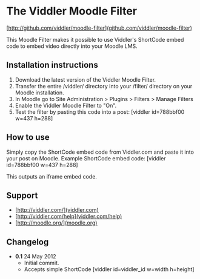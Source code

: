 # The Viddler Moodle Filter
[http://github.com/viddler/moodle-filter](github.com/viddler/moodle-filter)

This Moodle Filter makes it possible to use Viddler's ShortCode embed code to embed video directly into your Moodle LMS.

## Installation instructions

1. Download the latest version of the Viddler Moodle Filter.
2. Transfer the entire /viddler/ directory into your /filter/ directory on your Moodle installation.
3. In Moodle go to Site Administration > Plugins > Filters > Manage Filters
4. Enable the Viddler Moodle Filter to "On".
5. Test the filter by pasting this code into a post: [viddler id=788bbf00 w=437 h=288]

## How to use

Simply copy the ShortCode embed code from Viddler.com and paste it into your post on Moodle. Example ShortCode embed code: [viddler id=788bbf00 w=437 h=288]

This outputs an iframe embed code.

## Support

- [http://viddler.com/](viddler.com)
- [http://viddler.com/help](viddler.com/help)
- [http://moodle.org/](moodle.org)

## Changelog

- **0.1** 24 May 2012
  - Initial commit.
  - Accepts simple ShortCode [viddler id=viddler_id w=width h=height]